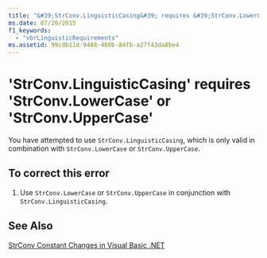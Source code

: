 ```yaml
---
title: "&#39;StrConv.LinguisticCasing&#39; requires &#39;StrConv.LowerCase&#39; or &#39;StrConv.UpperCase&#39;"
ms.date: 07/20/2015
f1_keywords: 
  - "vbrLinguisticRequirements"
ms.assetid: 99cdb11d-9488-460b-84fb-a27f43da8be4
---
```

# &#39;StrConv.LinguisticCasing&#39; requires &#39;StrConv.LowerCase&#39; or &#39;StrConv.UpperCase&#39;
You have attempted to use `StrConv.LinguisticCasing`, which is only valid in combination with `StrConv.LowerCase` or `StrConv.UpperCase`.  
  
## To correct this error  
  
1. Use `StrConv.LowerCase` or `StrConv.UpperCase` in conjunction with `StrConv.LinguisticCasing`.  
  
## See Also  
   
 [StrConv Constant Changes in Visual Basic .NET](http://msdn.microsoft.com/library/7a8c2781-2716-40dd-90c1-96c1548516e2)
